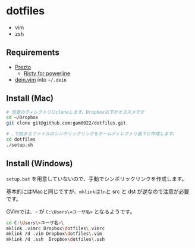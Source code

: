# dotfiles

- vim
- zsh

## Requirements

- [Prezto](https://github.com/sorin-ionescu/prezto)
  - [Ricty for powerline](https://qiita.com/hoto17296/items/ccbd6b413e67a653f2df)
- [dein.vim](https://github.com/Shougo/dein.vim) into `~/.dein`

## Install (Mac)

```bash
# 任意のディレクトリにcloneします。Dropbox以下がオススメです
cd ~/Dropbox
git clone git@github.com:gam0022/dotfiles.git

# .で始まるファイルのシンボリックリンクをホームディレクトリ直下に作成します。
cd dotfiles
./setup.sh
```

## Install (Windows)

`setup.bat` を用意していないので、手動でシンボリックリンクを作成します。

基本的にはMacと同じですが、`mklink`は`ln`と src と dst が逆なので注意が必要です。


GVimでは、`~` が `C:\Users\<ユーザ名>` となるようです。


```bash
cd C:\Users\<ユーザ名>\
mklink .vimrc Dropbox\dotfiles\.vimrc
mklink /d .vim Dropbox\dotfiles\.vim
mklink /d .ssh  Dropbox\dotfiles\.ssh
```
